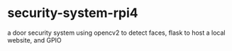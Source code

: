 # security-system-rpi4
a door security system using opencv2 to detect faces, flask to host a local website, and GPIO
